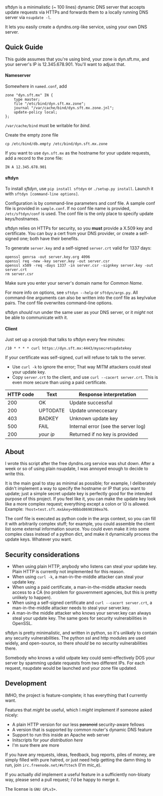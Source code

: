 sftdyn is a minimalistic (~ 100 lines) dynamic DNS server that accepts update requests via HTTPs and forwards them to a locally running DNS server via `nsupdate -l`.

It lets you easily create a dyndns.org-like service, using your own DNS server.

## Quick Guide

This guide assumes that you're using bind, your zone is dyn.sft.mx, and your server's IP is 12.345.678.901. You'll want to adjust that.

#### Nameserver
Somewhere in `named.conf`, add

    zone "dyn.sft.mx" IN {
        type master;
        file "/etc/bind/dyn.sft.mx.zone";
        journal "/var/cache/bind/dyn.sft.mx.zone.jnl";
        update-policy local;
    };

`/var/cache/bind` must be writable for *bind*.

Create the empty zone file

    cp /etc/bind/db.empty /etc/bind/dyn.sft.mx.zone

If you want to use `dyn.sft.mx` as the hostname for your update requests, add a record to the zone file:

    IN A 12.345.678.901

#### sftdyn
To install *sftdyn*, use `pip install sftdyn` or `./setup.py install`. Launch it with `sftdyn [command-line options]`.

Configuration is by command-line parameters and conf file. A sample conf file is provided in `sample.conf`. If no conf file name is provided, `/etc/sftdyn/conf` is used. The conf file is the only place to specify update keys/hostnames.

sftdyn relies on HTTPs for security, so you **must** provide a X.509 key and certificate. You can buy a cert from your DNS provider, or create a self-signed one; both have their benefits.

To generate `server.key` and a self-signed `server.crt` valid for 1337 days:

    openssl genrsa -out server.key.org 4096
    openssl req -new -key server.key -out server.csr
    openssl x509 -req -days 1337 -in server.csr -signkey server.key -out server.crt
    rm server.csr

Make sure you enter your server's domain name for *Common Name*.

For more info on options, see `sftdyn --help` or `sftdyn/args.py`. All command-line arguments can also be written into the conf file as key/value pairs. The conf file overwrites command-line options.

sftdyn _should_ run under the same user as your DNS server, or it _might_ not be able to communicate with it.

#### Client
Just set up a cronjob that talks to sftdyn every few minutes:

    /10 * * * * curl https://dyn.sft.mx:4443/mysecretupdatekey

If your certificate was self-signed, curl will refuse to talk to the server.
 - Use `curl -k` to ignore the error; That way MITM attackers could steal your update key.
 - Copy `server.crt` to the client, and use `curl --cacert server.crt`. This is even more secure than using a paid certificate.

| HTTP code     | Text          | Response interpretation             |
| ------------- | ------------- | ----------------------------------- |
| 200           | OK            | Update successful                   |
| 200           | UPTODATE      | Update unneccesary                  |
| 403           | BADKEY        | Unknown update key                  |
| 500           | FAIL          | Internal error (see the server log) |
| 200           | _your ip_     | Returned if no key is provided      |

## About
I wrote this script after the free dyndns.org service was shut down. After a week or so of using plain nsupdate, I was annoyed enough to decide to write this.

It is the main goal to stay as minimal as possible; for example, I deliberately didn't implement a way to specify the hostname or IP that you want to update; just a simple secret update key is perfectly good for the intended purpose of this project. If you feel like it, you can make the update key look like a more complex request; everything except a colon or \0 is allowed. Example: `?host=test.sft.mx&key=90bbd8698198ea76`.

The conf file is executed as python code in the args context, so you can fill it with arbitrarily complex stuff; for example, you could assemble the client list some external information source. You could even make it into some complex class instead of a python dict, and make it dynamically process the update keys. Whatever you want.

## Security considerations

- When using plain HTTP, anybody who listens can steal your update key. Plain HTTP is currently not implemented for this reason.
- When using `curl -k`, a man-in-the-middle attacker can steal your update key.
- When using a paid certificate, a man-in-the-middle attacker needs access to a CA (no problem for gouvernment agencies, but this is pretty unlikely to happen).
- When using a self-signed certificate and `curl --cacert server.crt`, a man-in-the-middle attacker needs to steal your server.key.
- A man-in-the middle attacker who knows your server.key can always steal your update key. The same goes for security vulnerabilities in OpenSSL.

sftdyn is pretty minimalistic, and written in python, so it's unlikely to contain any security vulnerabilities. The python ssl and http modules are used widely, and open-source, so there _should_ be no security vulnerabilities there.

Somebody who knows a valid udpate key could semi-effectively DOS your server by spamming update requests from two different IPs. For each request, nsupdate would be launched and your zone file updated.

## Development
IMHO, the project is feature-complete; it has everything that **I** currently want.

Features that _might_ be useful, which I _might_ implement if someone asked nicely:
 - A plain HTTP version for our less ~~paranoid~~ security-aware fellows
 - A version that is supported by common router's dynamic DNS feature
 - Support to run this inside an Apache web server
 - Initscripts for _your distribution here_
 - I'm sure there are more

If you have any requests, ideas, feedback, bug reports, piles of money, are simply filled with pure hatred, or just need help getting the damn thing to run, join `irc.freenode.net/#sfttech` (I'm mic_e).

If you actually _did_ implement a useful feature in a sufficiently non-bloaty way, please send a pull request; I'd be happy to merge it.

The license is `GNU GPLv3+`.
